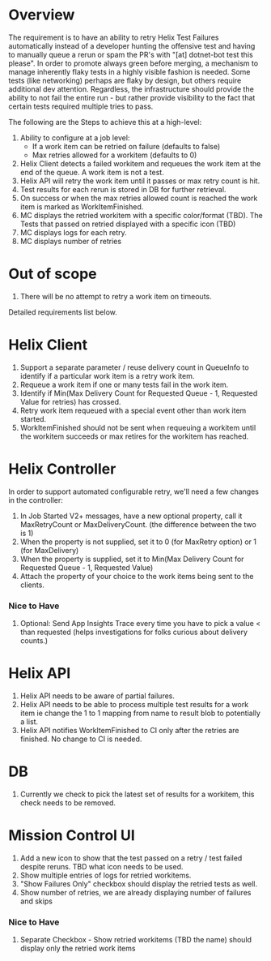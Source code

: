 # Overview
The requirement is to have an ability to retry Helix Test Failures automatically instead of a developer hunting the offensive test and having to manually queue a rerun or spam the PR's with "[at] dotnet-bot test this please".
In order to promote always green before merging, a mechanism to manage inherently flaky tests in a highly visible fashion is needed. Some tests (like networking) perhaps are flaky by design, but others require additional dev attention. Regardless, the infrastructure should provide the ability to not fail the entire run - but rather provide visibility to the fact that certain tests required multiple tries to pass.

The following are the Steps to achieve this at a high-level: 
1. Ability to configure at a job level:
   - If a work item can be retried on failure (defaults to false)
   - Max retries allowed for a workitem (defaults to 0)
1. Helix Client detects a failed workitem and requeues the work item at the end of the queue. A work item is not a test.
1. Helix API will retry the work item until it passes or max retry count is hit.
1. Test results for each rerun is stored in DB for further retrieval. 
1. On success or when the max retries allowed count is reached the work item is marked as WorkItemFinished.
1. MC displays the retried workitem with a specific color/format (TBD). The Tests that passed on retried displayed with a specific icon (TBD)
1. MC displays logs for each retry.
1. MC displays number of retries

# Out of scope
1. There will be no attempt to retry a work item on timeouts.

Detailed requirements list below.

# Helix Client

1. Support a separate parameter / reuse delivery count in QueueInfo to identify if a particular work item is a retry work item.
1. Requeue a work item if one or many tests fail in the work item.
1. Identify if Min(Max Delivery Count for Requested Queue - 1, Requested Value for retries)  has crossed.
1. Retry work item requeued with a special event other than work item started.
1. WorkItemFinished should not be sent when requeuing a workitem until the workitem succeeds or max retires for the workitem has reached.
 
# Helix Controller

In order to support automated configurable retry, we'll need a few changes in the controller:

1. In Job Started V2+ messages, have a new optional property, call it MaxRetryCount or MaxDeliveryCount. (the difference between the two is 1)
1. When the property is not supplied, set it to 0 (for MaxRetry option) or 1 (for MaxDelivery)
1. When the property is supplied, set it to Min(Max Delivery Count for Requested Queue - 1, Requested Value)
1. Attach the property of your choice to the work items being sent to the clients.

### Nice to Have
1. Optional: Send App Insights Trace every time you have to pick a value < than requested (helps investigations for folks curious about delivery counts.)
 
# Helix API
 
 1. Helix API needs to be aware of partial failures.
 1. Helix API needs to be able to process multiple test results for a work item ie change the 1 to 1 mapping from name to result blob to potentially a list.
 1. Helix API notifies WorkItemFinished to CI only after the retries are finished. No change to CI is needed. 
 
# DB
 
1. Currently we check to pick the latest set of results for a workitem, this check needs to be removed.
 
# Mission Control UI
 
1. Add a new icon to show that the test passed on a retry / test failed despite reruns. TBD what icon needs to be used. 
1. Show multiple entries of logs for retried workitems. 
1. "Show Failures Only" checkbox should display the retried tests as well.
1. Show number of retries, we are already displaying number of failures and skips
 
### Nice to Have 
1. Separate Checkbox - Show retried workitems (TBD the name) should display only the retried work items
 
 
 
